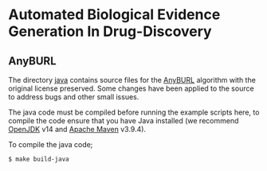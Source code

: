 # Automated Biological Evidence Generation In Drug-Discovery


## AnyBURL

The directory [java](java) contains source files for the [AnyBURL](https://web.informatik.uni-mannheim.de/AnyBURL/)
algorithm with the original license preserved. Some changes have been applied to the source to address bugs and other
small issues.

The java code must be compiled before running the example scripts here, to compile the code ensure that you have Java
installed (we recommend [OpenJDK](https://openjdk.org/) v14 and [Apache Maven](https://maven.apache.org/) v3.9.4).

To compile the java code;

```shell
$ make build-java
```
